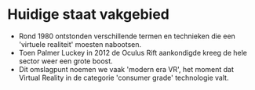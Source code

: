 # Huidige staat vakgebied
* Rond 1980 ontstonden verschillende termen en technieken die een 'virtuele realiteit' moesten nabootsen.
* Toen Palmer Luckey in 2012 de Oculus Rift aankondigde kreeg de hele sector weer een grote boost. 
* Dit omslagpunt noemen we vaak 'modern era VR', het moment dat Virtual Reality in de categorie 'consumer grade' technologie valt.